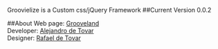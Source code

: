 Groovielize is a Custom css/jQuery Framework
##Current Version 0.0.2

##About
Web page: [Grooveland](http://thegrooveland.com)<br/>
Developer: [Alejandro de Tovar](https://github.com/venespana)<br/>
Designer: [Rafael de Tovar](https://www.behance.net/rafaeldetoa453)<br/>
